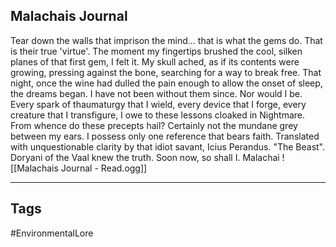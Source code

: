 ## Malachais Journal
Tear down the walls that imprison the mind... that is what the gems do. That is their true 'virtue'. The moment my fingertips brushed the cool, silken planes of that first gem, I felt it. My skull ached, as if its contents were growing, pressing against the bone, searching for a way to break free. That night, once the wine had dulled the pain enough to allow the onset of sleep, the dreams began. I have not been without them since. Nor would I be. Every spark of thaumaturgy that I wield, every device that I forge, every creature that I transfigure, I owe to these lessons cloaked in Nightmare. From whence do these precepts hail? Certainly not the mundane grey between my ears. I possess only one reference that bears faith. Translated with unquestionable clarity by that idiot savant, Icius Perandus. "The Beast". Doryani of the Vaal knew the truth. Soon now, so shall I. Malachai
![[Malachais Journal - Read.ogg]]

---
## Tags
#EnvironmentalLore